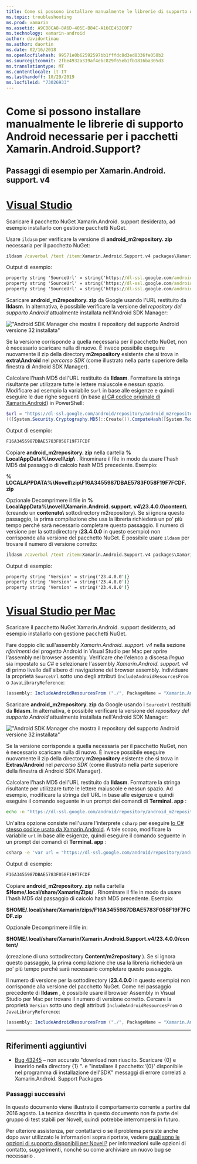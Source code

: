 ```yaml
---
title: Come si possono installare manualmente le librerie di supporto Android necessarie per i pacchetti Xamarin.Android.Support?
ms.topic: troubleshooting
ms.prod: xamarin
ms.assetid: A9CB8CA8-8A6D-405E-B84C-A16CE452C0F7
ms.technology: xamarin-android
author: davidortinau
ms.author: daortin
ms.date: 02/16/2018
ms.openlocfilehash: 99571e0b62592597bb1fffdc8d3ed8336fe050b2
ms.sourcegitcommit: 2fbe4932a319af4ebc829f65eb1fb1816ba305d3
ms.translationtype: MT
ms.contentlocale: it-IT
ms.lasthandoff: 10/29/2019
ms.locfileid: "73026933"
---
```

# <a name="how-can-i-manually-install-the-android-support-libraries-required-by-the-xamarinandroidsupport-packages"></a>Come si possono installare manualmente le librerie di supporto Android necessarie per i pacchetti Xamarin.Android.Support?

## <a name="example-steps-for-xamarinandroidsupportv4"></a>Passaggi di esempio per Xamarin.Android. support. v4 

# <a name="visual-studiotabwindows"></a>[Visual Studio](#tab/windows)

Scaricare il pacchetto NuGet Xamarin.Android. support desiderato, ad esempio installarlo con gestione pacchetti NuGet.

Usare `ildasm` per verificare la versione di **android_m2repository. zip** necessaria per il pacchetto NuGet:

```cmd
ildasm /caverbal /text /item:Xamarin.Android.Support.v4 packages\Xamarin.Android.Support.v4.23.4.0.1\lib\MonoAndroid403\Xamarin.Android.Support.v4.dll | findstr SourceUrl
```

Output di esempio:

```cmd
property string 'SourceUrl' = string('https://dl-ssl.google.com/android/repository/android_m2repository_r32.zip')
property string 'SourceUrl' = string('https://dl-ssl.google.com/android/repository/android_m2repository_r32.zip')
property string 'SourceUrl' = string('https://dl-ssl.google.com/android/repository/android_m2repository_r32.zip')
```

Scaricare **android\_m2repository. zip** da Google usando l'URL restituito da **Ildasm**. In alternativa, è possibile verificare la versione del _repository del supporto Android_ attualmente installata nell'Android SDK Manager:

!["Android SDK Manager che mostra il repository del supporto Android versione 32 installata"](install-android-support-library-images/sdk-extras.png)

Se la versione corrisponde a quella necessaria per il pacchetto NuGet, non è necessario scaricare nulla di nuovo. È invece possibile eseguire nuovamente il zip della directory **m2repository** esistente che si trova in **extra\\Android** nel _percorso SDK_ (come illustrato nella parte superiore della finestra di Android SDK Manager).

Calcolare l'hash MD5 dell'URL restituito da **Ildasm**. Formattare la stringa risultante per utilizzare tutte le lettere maiuscole e nessun spazio. Modificare ad esempio la variabile `$url` in base alle esigenze e quindi eseguire le due righe seguenti (in base [al C# codice originale di Xamarin.Android](https://github.com/xamarin/xamarin-android/blob/8e8a4dd90f26eb39172876cc52181b6639e20524/src/Xamarin.Android.Build.Tasks/Tasks/GetAdditionalResourcesFromAssemblies.cs#L208)) in PowerShell:

```powershell
$url = "https://dl-ssl.google.com/android/repository/android_m2repository_r32.zip"
(([System.Security.Cryptography.MD5]::Create()).ComputeHash([System.Text.Encoding]::UTF8.GetBytes($url)) | %{ $_.ToString("X02") }) -join ""
```

Output di esempio:

```powershell
F16A3455987DBAE5783F058F19F7FCDF
```

Copiare **android\_m2repository. zip** nella cartella **% LocalAppData%\\novell\\zip\\** . Rinominare il file in modo da usare l'hash MD5 dal passaggio di calcolo hash MD5 precedente. Esempio:

**% LOCALAPPDATA%\\Novell\\zip\\F16A3455987DBAE5783F058F19F7FCDF. zip**

Opzionale Decomprimere il file in **% LocalAppData%\\novell\\Xamarin.Android. support. v4\\23.4.0.0\\content\\** (creando un **contenuto\\** sottodirectory m2repository). Se si ignora questo passaggio, la prima compilazione che usa la libreria richiederà un po' più tempo perché sarà necessario completare questo passaggio.
Il numero di versione per la sottodirectory (**23.4.0.0** in questo esempio) non corrisponde alla versione del pacchetto NuGet. È possibile usare `ildasm` per trovare il numero di versione corretto:

```cmd
ildasm /caverbal /text /item:Xamarin.Android.Support.v4 packages\Xamarin.Android.Support.v4.23.4.0.1\lib\MonoAndroid403\Xamarin.Android.Support.v4.dll | findstr /C:"string 'Version'"
```

Output di esempio:

```cmd
property string 'Version' = string('23.4.0.0')}
property string 'Version' = string('23.4.0.0')}
property string 'Version' = string('23.4.0.0')}
```

# <a name="visual-studio-for-mactabmacos"></a>[Visual Studio per Mac](#tab/macos)

Scaricare il pacchetto NuGet Xamarin.Android. support desiderato, ad esempio installarlo con gestione pacchetti NuGet.

Fare doppio clic sull'assembly _Xamarin.Android. support. v4_ nella sezione _riferimenti_ del progetto Android in Visual Studio per Mac per aprire l'assembly nel browser assembly. Verificare che l'elenco a discesa _lingua_ sia impostato su _C#_ e selezionare l'assembly _Xamarin.Android. support. v4_ di primo livello dall'albero di navigazione del browser assembly. Individuare la proprietà `SourceUrl` sotto uno degli attributi `IncludeAndroidResourcesFrom` o `JavaLibraryReference`:

```csharp
[assembly: IncludeAndroidResourcesFrom ("./", PackageName = "Xamarin.Android.Support.v4", SourceUrl = "https://dl-ssl.google.com/android/repository/android_m2repository_r32.zip", EmbeddedArchive = "m2repository/com/android/support/support-v4/23.4.0/support-v4-23.4.0.aar", Version = "23.4.0.0")]
```

Scaricare **android\_m2repository. zip** da Google usando i `SourceUrl` restituiti da **Ildasm**. In alternativa, è possibile verificare la versione del _repository del supporto Android_ attualmente installata nell'Android SDK Manager:

!["Android SDK Manager che mostra il repository del supporto Android versione 32 installata"](install-android-support-library-images/sdk-extras.png)

Se la versione corrisponde a quella necessaria per il pacchetto NuGet, non è necessario scaricare nulla di nuovo. È invece possibile eseguire nuovamente il zip della directory **m2repository** esistente che si trova in **Extras/Android** nel _percorso SDK_ (come illustrato nella parte superiore della finestra di Android SDK Manager).

Calcolare l'hash MD5 dell'URL restituito da **Ildasm**. Formattare la stringa risultante per utilizzare tutte le lettere maiuscole e nessun spazio. Ad esempio, modificare la stringa dell'URL in base alle esigenze e quindi eseguire il comando seguente in un prompt dei comandi di **Terminal. app** :

```bash
echo -n "https://dl-ssl.google.com/android/repository/android_m2repository_r32.zip" | md5 | tr '[:lower:]' '[:upper:]'
```

Un'altra opzione consiste nell'usare l'interprete `csharp` per eseguire [lo C# stesso codice usato da Xamarin.Android](https://github.com/xamarin/xamarin-android/blob/8e8a4dd90f26eb39172876cc52181b6639e20524/src/Xamarin.Android.Build.Tasks/Tasks/GetAdditionalResourcesFromAssemblies.cs#L208).
A tale scopo, modificare la variabile `url` in base alle esigenze, quindi eseguire il comando seguente in un prompt dei comandi di **Terminal. app** :

```bash
csharp -e 'var url = "https://dl-ssl.google.com/android/repository/android_m2repository_r32.zip"; string.Concat((System.Security.Cryptography.MD5.Create().ComputeHash(System.Text.Encoding.UTF8.GetBytes(url))).Select(b => b.ToString("X02")))'
```

Output di esempio:

```bash
F16A3455987DBAE5783F058F19F7FCDF
```

Copiare **android\_m2repository. zip** nella cartella **$Home/.local/share/Xamarin/Zips/** . Rinominare il file in modo da usare l'hash MD5 dal passaggio di calcolo hash MD5 precedente. Esempio:

**$HOME/.local/share/Xamarin/zips/F16A3455987DBAE5783F058F19F7FCDF.zip**

Opzionale Decomprimere il file in: 

**$HOME/.local/share/Xamarin/Xamarin.Android.Support.v4/23.4.0.0/content/**

(creazione di una sottodirectory **Content/m2repository** ). Se si ignora questo passaggio, la prima compilazione che usa la libreria richiederà un po' più tempo perché sarà necessario completare questo passaggio.

Il numero di versione per la sottodirectory (**23.4.0.0** in questo esempio) non corrisponde alla versione del pacchetto NuGet. Come nel passaggio precedente di **Ildasm** , è possibile usare il browser Assembly in Visual Studio per Mac per trovare il numero di versione corretto. Cercare la proprietà `Version` sotto uno degli attributi `IncludeAndroidResourcesFrom` o `JavaLibraryReference`:

```csharp
[assembly: IncludeAndroidResourcesFrom ("./", PackageName = "Xamarin.Android.Support.v4", SourceUrl = "https://dl-ssl.google.com/android/repository/android_m2repository_r32.zip", EmbeddedArchive = "m2repository/com/android/support/support-v4/23.4.0/support-v4-23.4.0.aar", Version = "23.4.0.0")]
```

-----

## <a name="additional-references"></a>Riferimenti aggiuntivi

- [Bug 43245](https://bugzilla.xamarin.com/show_bug.cgi?id=43245) – non accurato "download non riuscito. Scaricare {0} e inserirlo nella directory {1} ". e "installare il pacchetto:'{0}' disponibile nel programma di installazione dell'SDK" messaggi di errore correlati a Xamarin.Android. Support Packages

### <a name="next-steps"></a>Passaggi successivi

In questo documento viene illustrato il comportamento corrente a partire dal 2016 agosto. La tecnica descritta in questo documento non fa parte del gruppo di test stabili per Novell, quindi potrebbe interrompersi in futuro.

Per ulteriore assistenza, per contattarci o se il problema persiste anche dopo aver utilizzato le informazioni sopra riportate, vedere [quali sono le opzioni di supporto disponibili per Novell?](~/cross-platform/troubleshooting/support-options.md) per informazioni sulle opzioni di contatto, suggerimenti, nonché su come archiviare un nuovo bug se necessario .
